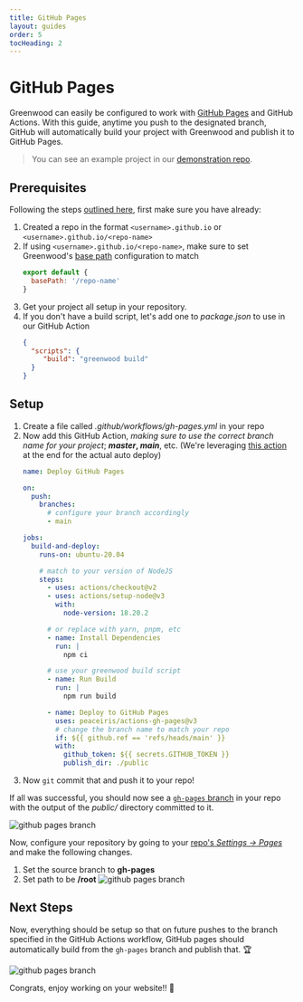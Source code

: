 ```yaml
---
title: GitHub Pages
layout: guides
order: 5
tocHeading: 2
---
```


# GitHub Pages

Greenwood can easily be configured to work with [GitHub Pages](https://pages.github.com/) and GitHub Actions. With this guide, anytime you push to the designated branch, GitHub will automatically build your project with Greenwood and publish it to GitHub Pages.

> You can see an example project in our [demonstration repo](https://github.com/ProjectEvergreen/greenwood-demo-github-pages).

## Prerequisites

Following the steps [outlined here](https://pages.github.com/), first make sure you have already:

1. Created a repo in the format `<username>.github.io` or `<username>.github.io/<repo-name>`
1. If using `<username>.github.io/<repo-name>`, make sure to set Greenwood's [base path](/docs/configuration/#base-peth) configuration to match
    ```js
    export default {
      basePath: '/repo-name'
    }
    ```
1. Get your project all setup in your repository.
1. If you don't have a build script, let's add one to _package.json_ to use in our GitHub Action
    ```json
    {
      "scripts": {
         "build": "greenwood build"
      }
    }
    ```

## Setup

1. Create a file called _.github/workflows/gh-pages.yml_ in your repo
1. Now add this GitHub Action, _making sure to use the correct branch name for your project_; **_master_, _main_**, etc. (We're leveraging [this action](https://github.com/marketplace/actions/github-pages-action) at the end for the actual auto deploy)
    ```yml
    name: Deploy GitHub Pages

    on:
      push:
        branches:
          # configure your branch accordingly
          - main

    jobs:
      build-and-deploy:
        runs-on: ubuntu-20.04

        # match to your version of NodeJS
        steps:
          - uses: actions/checkout@v2
          - uses: actions/setup-node@v3
            with:
              node-version: 18.20.2

          # or replace with yarn, pnpm, etc
          - name: Install Dependencies
            run: |
              npm ci

          # use your greenwood build script
          - name: Run Build
            run: |
              npm run build

          - name: Deploy to GitHub Pages
            uses: peaceiris/actions-gh-pages@v3
            # change the branch name to match your repo
            if: ${{ github.ref == 'refs/heads/main' }}
            with:
              github_token: ${{ secrets.GITHUB_TOKEN }}
              publish_dir: ./public
    ```
1. Now `git` commit that and push it to your repo!

If all was successful, you should now see a [`gh-pages` branch](https://github.com/ProjectEvergreen/projectevergreen.github.io/tree/gh-pages) in your repo with the output of the _public/_ directory committed to it.

![github pages branch](/assets/guides/gh-pages-branch.png)

Now, configure your repository by going to your [repo's _Settings -> Pages_](https://docs.github.com/en/pages/getting-started-with-github-pages/configuring-a-publishing-source-for-your-github-pages-site) and make the following changes.

1. Set the source branch to **gh-pages**
1. Set path to be **/root**
   ![github pages branch](/assets/guides/repo-github-pages-config.png)

## Next Steps

Now, everything should be setup so that on future pushes to the branch specified in the GitHub Actions workflow, GitHub pages should automatically build from the `gh-pages` branch and publish that. 🏆

![github pages branch](/assets/guides/gh-pages-branch-commits.png)

Congrats, enjoy working on your website!! 🥳